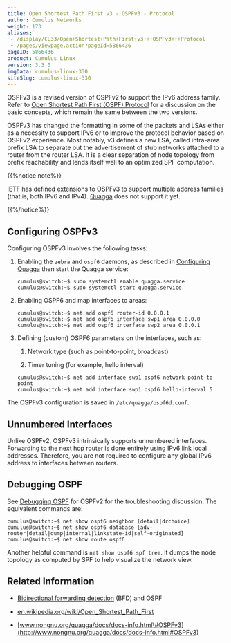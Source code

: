 ```yaml
---
title: Open Shortest Path First v3 - OSPFv3 - Protocol
author: Cumulus Networks
weight: 173
aliases:
 - /display/CL33/Open+Shortest+Path+First+v3+++OSPFv3+++Protocol
 - /pages/viewpage.action?pageId=5866436
pageID: 5866436
product: Cumulus Linux
version: 3.3.0
imgData: cumulus-linux-330
siteSlug: cumulus-linux-330
---
```

OSPFv3 is a revised version of OSPFv2 to support the IPv6 address
family. Refer to [Open Shortest Path First (OSPF)
Protocol](/version/cumulus-linux-330/Layer-Three/Open-Shortest-Path-First---OSPF---Protocol)
for a discussion on the basic concepts, which remain the same between
the two versions.

OSPFv3 has changed the formatting in some of the packets and LSAs either
as a necessity to support IPv6 or to improve the protocol behavior based
on OSPFv2 experience. Most notably, v3 defines a new LSA, called
intra-area prefix LSA to separate out the advertisement of stub networks
attached to a router from the router LSA. It is a clear separation of
node topology from prefix reachability and lends itself well to an
optimized SPF computation.

{{%notice note%}}

IETF has defined extensions to OSPFv3 to support multiple address
families (that is, both IPv6 and IPv4).
[Quagga](/version/cumulus-linux-330/Layer-Three/Quagga-Overview) does
not support it yet.

{{%/notice%}}

## <span>Configuring OSPFv3</span>

Configuring OSPFv3 involves the following tasks:

1.  Enabling the `zebra` and `ospf6` daemons, as described in
    [Configuring
    Quagga](/version/cumulus-linux-330/Layer-Three/Configuring-Quagga/)
    then start the Quagga service:
    
        cumulus@switch:~$ sudo systemctl enable quagga.service
        cumulus@switch:~$ sudo systemctl start quagga.service

2.  Enabling OSPF6 and map interfaces to areas:
    
        cumulus@switch:~$ net add ospf6 router-id 0.0.0.1
        cumulus@switch:~$ net add ospf6 interface swp1 area 0.0.0.0
        cumulus@switch:~$ net add ospf6 interface swp2 area 0.0.0.1

3.  Defining (custom) OSPF6 parameters on the interfaces, such as:
    
    1.  Network type (such as point-to-point, broadcast)
    
    2.  Timer tuning (for example, hello interval)
    
    <!-- end list -->
    
        cumulus@switch:~$ net add interface swp1 ospf6 network point-to-point
        cumulus@switch:~$ net add interface swp1 ospf6 hello-interval 5

The OSPFv3 configuration is saved in `/etc/quagga/ospf6d.conf`.

## <span>Unnumbered Interfaces</span>

Unlike OSPFv2, OSPFv3 intrinsically supports unnumbered interfaces.
Forwarding to the next hop router is done entirely using IPv6 link local
addresses. Therefore, you are not required to configure any global IPv6
address to interfaces between routers.

## <span>Debugging OSPF</span>

See [Debugging
OSPF](Open-Shortest-Path-First---OSPF---Protocol.html#src-5866434_OpenShortestPathFirst-OSPF-Protocol-ospf_debug)
for OSPFv2 for the troubleshooting discussion. The equivalent commands
are:

    cumulus@switch:~$ net show ospf6 neighbor [detail|drchoice]
    cumulus@switch:~$ net show ospf6 database [adv-router|detail|dump|internal|linkstate-id|self-originated]
    cumulus@switch:~$ net show route ospf6

Another helpful command is `net show ospf6 spf tree`. It dumps the node
topology as computed by SPF to help visualize the network view.

## <span>Related Information</span>

  - [Bidirectional forwarding
    detection](/version/cumulus-linux-330/Layer-Three/Bidirectional-Forwarding-Detection---BFD)
    (BFD) and OSPF

  - [en.wikipedia.org/wiki/Open\_Shortest\_Path\_First](http://en.wikipedia.org/wiki/Open_Shortest_Path_First)

  - [www.nongnu.org/quagga/docs/docs-info.html\#OSPFv3](http://www.nongnu.org/quagga/docs/docs-info.html#OSPFv3)

<article id="html-search-results" class="ht-content" style="display: none;">

</article>

<footer id="ht-footer">

</footer>

